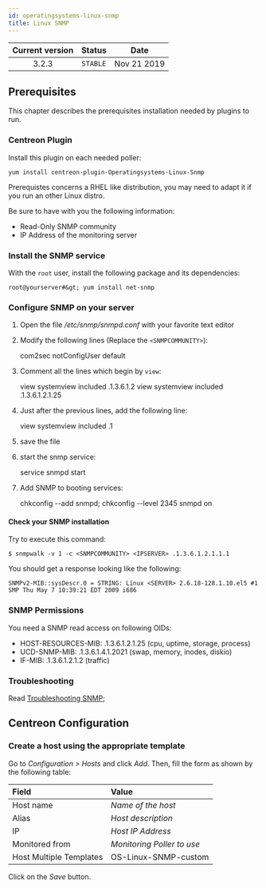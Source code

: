 ```yaml
---
id: operatingsystems-linux-snmp
title: Linux SNMP
---
```


| Current version | Status | Date |
| :-: | :-: | :-: |
| 3.2.3 | `STABLE` | Nov 21 2019 |

## Prerequisites

This chapter describes the prerequisites installation needed by plugins to run.

### Centreon Plugin

Install this plugin on each needed poller:

``` shell
yum install centreon-plugin-Operatingsystems-Linux-Snmp
```

Prerequistes concerns a RHEL like distribution, you may need to adapt it if you run an other Linux distro.

Be sure to have with you the following information:

  - Read-Only SNMP community
  - IP Address of the monitoring server

### Install the SNMP service

With the `root` user, install the following package and its dependencies:

    root@yourserver#&gt; yum install net-snmp

### Configure SNMP on your server

1.  Open the file */etc/snmp/snmpd.conf* with your favorite text editor

2.  Modify the following lines (Replace the `<SNMPCOMMUNITY>`):
    
    com2sec notConfigUser default <SNMPCOMMUNITY>

3.  Comment all the lines which begin by `view`:
    
    view systemview included .1.3.6.1.2 view systemview included .1.3.6.1.2.1.25

4.  Just after the previous lines, add the following line:
    
    view systemview included .1

5.  save the file

6.  start the snmp service:
    
    service snmpd start

7.  Add SNMP to booting services:
    
    chkconfig --add snmpd; chkconfig --level 2345 snmpd on

#### Check your SNMP installation

Try to execute this command:

    $ snmpwalk -v 1 -c <SNMPCOMMUNITY> <IPSERVER> .1.3.6.1.2.1.1.1

You should get a response looking like the following:

    SNMPv2-MIB::sysDescr.0 = STRING: Linux <SERVER> 2.6.18-128.1.10.el5 #1 SMP Thu May 7 10:39:21 EDT 2009 i686

### SNMP Permissions

You need a SNMP read access on following OIDs:

  - HOST-RESOURCES-MIB: .1.3.6.1.2.1.25 (cpu, uptime, storage, process)
  - UCD-SNMP-MIB: .1.3.6.1.4.1.2021 (swap, memory, inodes, diskio)
  - IF-MIB: .1.3.6.1.2.1.2 (traffic)

### Troubleshooting

Read [Troubleshooting SNMP](http://documentation.centreon.com/docs/centreon-plugins/en/latest/user/guide.html#snmp);

## Centreon Configuration

### Create a host using the appropriate template

Go to *Configuration \> Hosts* and click *Add*. Then, fill the form as shown by the following table:

| Field                   | Value                      |
| :---------------------- | :------------------------- |
| Host name               | *Name of the host*         |
| Alias                   | *Host description*         |
| IP                      | *Host IP Address*          |
| Monitored from          | *Monitoring Poller to use* |
| Host Multiple Templates | OS-Linux-SNMP-custom       |

Click on the *Save* button.


